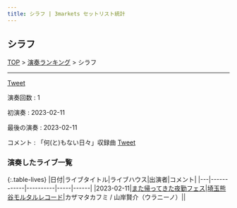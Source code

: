 ```yaml
---
title: シラフ | 3markets セットリスト統計
---
```

## シラフ


[TOP](/setlist/) > [演奏ランキング](songs.html) > シラフ

___

<a href="https://twitter.com/share?ref_src=twsrc%5Etfw" data-text="3markets[ ]セットリスト > シラフ" class="twitter-share-button" data-via="3markets" data-hashtags="3markets" data-related="3markets" data-show-count="false">Tweet</a>

演奏回数
: 1

初演奏
: 2023-02-11

最後の演奏
: 2023-02-11


コメント
: 「何(と)もない日々」収録曲 [Tweet](https://twitter.com/3markets/status/1233598662619435008)




### 演奏したライブ一覧

{:.table-lives}
|日付|ライブタイトル|ライブハウス|出演者|コメント|
|---|------------|----------|-----|------|
|<span class="nowrap">2023-02-11</span>|[また帰ってきた夜勤フェス](live054.html)|[埼玉熊谷モルタルレコード](livehouse051.html)|カザマタカフミ / 山岸賢介（ウラニーノ）||


<script async src="https://platform.twitter.com/widgets.js" charset="utf-8"></script>